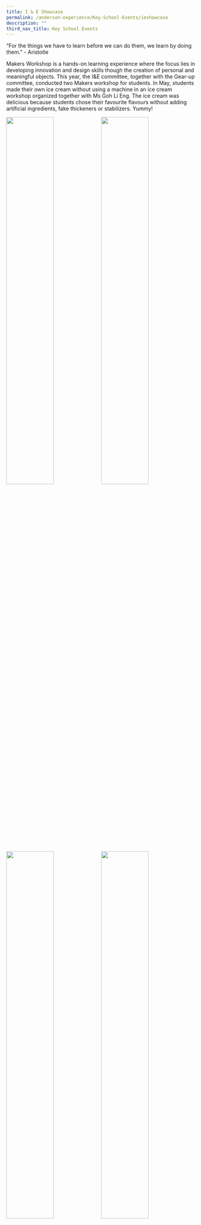 ```yaml
---
title: I & E Showcase
permalink: /anderson-experience/Key-School-Events/ieshowcase
description: ""
third_nav_title: Key School Events
---
```

“For the things we have to learn before we can do them, we learn by doing them.” - Aristotle

Makers Workshop is a hands-on learning experience where the focus lies in developing innovation and design skills though the creation of personal and meaningful objects. This year, the I&E committee, together with the Gear-up committee, conducted two Makers workshop for students. In May, students made their own ice cream without using a machine in an ice cream workshop organized together with Ms Goh Li Eng. The ice cream was delicious because students chose their favourite flavours without adding artificial ingredients, fake thickeners or stabilizers. Yummy!

<img src="/images/I_E_pic1.png" 
     style="width:50%; float:left;">
<img src="/images/I_E_pic2.png" 
     style="width:50%">
<img src="/images/I_E_pic3.png" 
     style="width:50%; float:left;">
<img src="/images/I_E_pic4.png" 
     style="width:50%">

In September, students designed and assembled solar-powered Lego car in this Makers Workshop. They competed among groups to see whose car was the fastest.

<img src="/images/I_E_pic5.png" 
     style="width:50%"><img src="/images/I_E_pic6.png" 
     style="width:50%; float:left;"><img src="/images/I_E_pic7.png" 
     style="width:50%"><img src="/images/I_E_pic8.png" 
     style="width:50%; float:left;[](/files/IPW%201.pdf)"><img src="/images/I_E_pic9.png" 
     style="width:50%">
		 
**Secondary 1 - IPW Projects**

Secondary 1 students presenting their IPW projects online via Zoom 

![](/images/Sec1_IPW_zoom1.jpeg)
![](/images/Sec1_IPW_zoom2.jpeg)
![](/images/Sec1_IPW_zoom3%20(1).jpeg)
![](/images/Sec1_IPW_zoom4.jpeg)

Secondary 1 students IPW slides:

[IPW 1](/files/IPW%201.pdf)

[IPW 2](/files/IPW%203.pdf)

[IPW 3](/files/IPW%202.pdf)

[IPW 4](/files/IPW%204.pdf)

[IPW 5](/files/IPW%205.pdf)

[IPW 6](/files/IPW%206.pdf)

[IPW 7](/files/IPW%207.pdf)


**Maker's Workshop (July 2020)**

Students created their personal coffee cup using the coiling method in this pottery workshop organized by Mr Hairol, Gear-Up programme and I&E committee

![](/images/Maker_W3.jpeg)
![](/images/Maker_W2.jpeg)
![](/images/Maker_W1.jpeg)
![](/images/Maker_W4.jpeg)

**Innovator's Project 2020**

[Adjustable Walkers - Xin Jie and Le Qi](/files/Adjustable%20Walkers_xin%20jie%20and%20le%20qi-2-2.pdf)

[Heat and Ultrasoni-sensing Wristband - Melissa and Ruo Yun ](/files/Heat%20and%20Ultrasoni-sensing%20Wristband_Marissa%20&%20RuoYun.pdf)

[Improved Walking Stick - Jerica and Cherry ](/files/Improved%20Walking%20Stick_Jerica%20and%20Cherry-2-2.pdf)

[Material Layering of Car Prog - Jayden and Sida](/files/Material%20Layering%20of%20Car-Prog-Jayden-and-Sida-2_1.pdf)

[Navigation Robot - Brandon and Kuan Ee](/files/Navigation%20Robot%20-%20Brandon%20&%20Kuan%20Ee.pdf)

[Smart Watch - Seah Jin Juan and Chye Pin Ke](/files/Smart%20Watch%20-%20Seah%20Jin%20Juan%20and%20Chye%20Pin%20Ke.pdf)